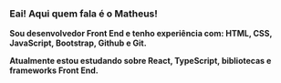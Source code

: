 ### Eai! Aqui quem fala é o <strong>Matheus<strong/>! 
Sou desenvolvedor Front End e tenho experiência com: HTML, CSS, JavaScript, Bootstrap, Github e Git. <br>

Atualmente estou estudando sobre React, TypeScript, bibliotecas e frameworks Front End.

